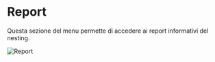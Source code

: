 # Report

Questa sezione del menu permette di accedere ai report informativi del nesting.

![Report](/taglio/report/report.png)
